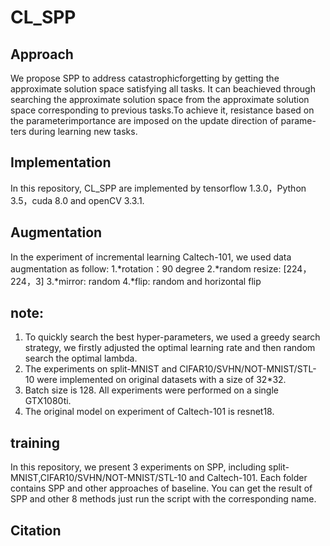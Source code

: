 # CL_SPP

## Approach 
We propose SPP to address catastrophicforgetting by getting the approximate solution space satisfying all tasks. It can beachieved through searching the approximate solution space from the approximate solution space corresponding to previous tasks.To achieve it, resistance based on the parameterimportance are imposed on the update direction of parame-ters during learning new tasks.

## Implementation
In this repository, CL_SPP are implemented by tensorflow 1.3.0，Python 3.5，cuda 8.0 and openCV 3.3.1.

## Augmentation 
In the experiment of incremental learning Caltech-101, we used data augmentation as follow:
1.*rotation：90 degree
2.*random resize: [224，224，3]
3.*mirror: random 
4.*flip: random and horizontal flip


## note: 
1. To quickly search the best hyper-parameters, we used a greedy search strategy, we firstly adjusted the optimal learning rate and then random search the optimal lambda.
2. The experiments on split-MNIST and CIFAR10/SVHN/NOT-MNIST/STL-10 were implemented on original datasets with a size of 32*32.
3. Batch size is 128. All experiments were performed on a single GTX1080ti.
4. The original model on experiment of Caltech-101 is resnet18.

## training 
In this repository, we present 3 experiments on SPP, including split-MNIST,CIFAR10/SVHN/NOT-MNIST/STL-10 and Caltech-101. Each folder contains SPP and other approaches of baseline.
You can get the result of SPP and other 8 methods just run the script with the corresponding name.


## Citation 





